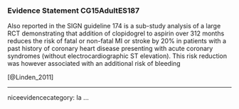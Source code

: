 ### Evidence Statement CG15AdultES187
Also reported in the SIGN guideline 174 is a sub-study analysis of a large RCT demonstrating that addition of clopidogrel to aspirin over 312 months reduces the risk of fatal or non-fatal MI or stroke by 20% in patients with a past history of coronary heart disease presenting with acute coronary syndromes (without electrocardiographic ST elevation). This risk reduction was however associated with an additional risk of bleeding

[@Linden_2011]

---
niceevidencecategory: Ia
...



